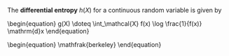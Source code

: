 The **differential entropy** $h(X)$ for a continuous random variable is given by

\begin{equation}
g(X) \doteq \int_\mathcal{X} f(x) \log \frac{1}{f(x)} \mathrm{d}x
\end{equation}

\begin{equation}
\mathfrak{berkeley}
\end{equation}